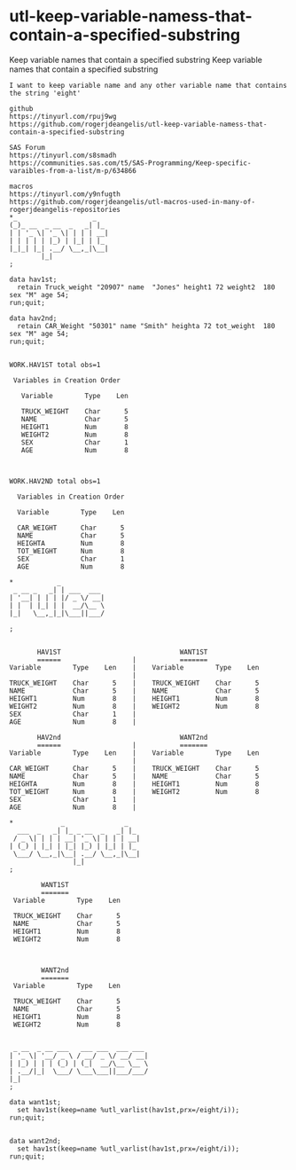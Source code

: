# utl-keep-variable-namess-that-contain-a-specified-substring
Keep variable names that contain a specified substring
    Keep variable names that contain a specified substring

    I want to keep variable name and any other variable name that contains the string 'eight'

    github
    https://tinyurl.com/rpuj9wg
    https://github.com/rogerjdeangelis/utl-keep-variable-namess-that-contain-a-specified-substring

    SAS Forum
    https://tinyurl.com/s8smadh
    https://communities.sas.com/t5/SAS-Programming/Keep-specific-varaibles-from-a-list/m-p/634866

    macros
    https://tinyurl.com/y9nfugth
    https://github.com/rogerjdeangelis/utl-macros-used-in-many-of-rogerjdeangelis-repositories
    *_                   _
    (_)_ __  _ __  _   _| |_
    | | '_ \| '_ \| | | | __|
    | | | | | |_) | |_| | |_
    |_|_| |_| .__/ \__,_|\__|
            |_|
    ;

    data hav1st;
      retain Truck_weight "20907" name  "Jones" height1 72 weight2  180  sex "M" age 54;
    run;quit;

    data hav2nd;
      retain CAR_Weight "50301" name "Smith" heighta 72 tot_weight  180  sex "M" age 54;
    run;quit;


    WORK.HAV1ST total obs=1

     Variables in Creation Order

       Variable        Type    Len

       TRUCK_WEIGHT    Char      5
       NAME            Char      5
       HEIGHT1         Num       8
       WEIGHT2         Num       8
       SEX             Char      1
       AGE             Num       8



    WORK.HAV2ND total obs=1

      Variables in Creation Order

      Variable        Type    Len

      CAR_WEIGHT      Char      5
      NAME            Char      5
      HEIGHTA         Num       8
      TOT_WEIGHT      Num       8
      SEX             Char      1
      AGE             Num       8

    *           _
     _ __ _   _| | ___  ___
    | '__| | | | |/ _ \/ __|
    | |  | |_| | |  __/\__ \
    |_|   \__,_|_|\___||___/

    ;


           HAV1ST                              WANT1ST
           ======                  |           =======
    Variable        Type    Len    |    Variable        Type    Len
                                   |
    TRUCK_WEIGHT    Char      5    |    TRUCK_WEIGHT    Char      5
    NAME            Char      5    |    NAME            Char      5
    HEIGHT1         Num       8    |    HEIGHT1         Num       8
    WEIGHT2         Num       8    |    WEIGHT2         Num       8
    SEX             Char      1    |
    AGE             Num       8    |

           HAV2nd                              WANT2nd
           ======                  |           =======
    Variable        Type    Len    |    Variable        Type    Len
                                   |
    CAR_WEIGHT      Char      5    |    TRUCK_WEIGHT    Char      5
    NAME            Char      5    |    NAME            Char      5
    HEIGHTA         Num       8    |    HEIGHT1         Num       8
    TOT_WEIGHT      Num       8    |    WEIGHT2         Num       8
    SEX             Char      1    |
    AGE             Num       8    |

    *            _               _
      ___  _   _| |_ _ __  _   _| |_
     / _ \| | | | __| '_ \| | | | __|
    | (_) | |_| | |_| |_) | |_| | |_
     \___/ \__,_|\__| .__/ \__,_|\__|
                    |_|
    ;

            WANT1ST
            =======
     Variable        Type    Len

     TRUCK_WEIGHT    Char      5
     NAME            Char      5
     HEIGHT1         Num       8
     WEIGHT2         Num       8



            WANT2nd
            =======
     Variable        Type    Len

     TRUCK_WEIGHT    Char      5
     NAME            Char      5
     HEIGHT1         Num       8
     WEIGHT2         Num       8


     _ __  _ __ ___   ___ ___  ___ ___
    | '_ \| '__/ _ \ / __/ _ \/ __/ __|
    | |_) | | | (_) | (_|  __/\__ \__ \
    | .__/|_|  \___/ \___\___||___/___/
    |_|
    ;

    data want1st;
      set hav1st(keep=name %utl_varlist(hav1st,prx=/eight/i));
    run;quit;


    data want2nd;
      set hav1st(keep=name %utl_varlist(hav1st,prx=/eight/i));
    run;quit;


